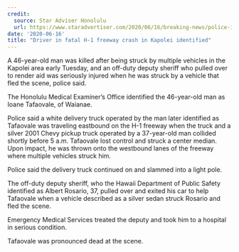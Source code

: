 ```yaml
---
credit:
  source: Star Adviser Honolulu
  url: https://www.staradvertiser.com/2020/06/16/breaking-news/police-investigation-closes-all-h-1-westbound-lanes-by-ewa-offramp/
date: '2020-06-16'
title: "Driver in fatal H-1 freeway crash in Kapolei identified"
---
```

A 46-year-old man was killed after being struck by multiple vehicles in the Kapolei area early Tuesday, and an off-duty deputy sheriff who pulled over to render aid was seriously injured when he was struck by a vehicle that fled the scene, police said.

The Honolulu Medical Examiner’s Office identified the 46-year-old man as Ioane Tafaovale, of Waianae.

Police said a white delivery truck operated by the man later identified as Tafaovale was traveling eastbound on the H-1 freeway when the truck and a silver 2001 Chevy pickup truck operated by a 37-year-old man collided shortly before 5 a.m.
Tafaovale lost control and struck a center median. Upon impact, he was thrown onto the westbound lanes of the freeway where multiple vehicles struck him.

Police said the delivery truck continued on and slammed into a light pole.

The off-duty deputy sheriff, who the Hawaii Department of Public Safety identified as Albert Rosario, 37, pulled over and exited his car to help Tafaovale when a vehicle described as a silver sedan struck Rosario and fled the scene.

Emergency Medical Services treated the deputy and took him to a hospital in serious condition.

Tafaovale was pronounced dead at the scene.

